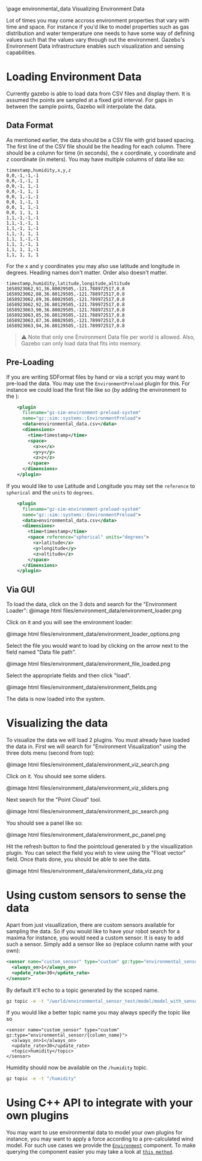 \page environmental_data Visualizing Environment Data

Lot of times you may come accross environment properties that vary with time and
space. For instance if you'd like to model properties such as gas distribution
and water temperature one needs to have some way of defining values such that
the values vary through out the environment. Gazebo's Environment Data
infrastructure enables such visualization and sensing capabilities.

# Loading Environment Data

Currently gazebo is able to load data from CSV files and display them. It is
assumed the points are sampled at a fixed grid interval. For gaps in between the
sample points, Gazebo will interpolate the data.

## Data Format

As mentioned earlier, the data should be a CSV file with grid based spacing.
The first line of the CSV file should be the heading for each column.
There should be a column for time (in seconds), the x coordinate, y coordinate
and z coordinate (in meters). You may have multiple columns of data like so:
```
timestamp,humidity,x,y,z
0,0,-1,-1,-1
0,0,-1,-1, 1
0,0,-1, 1,-1
0,0,-1, 1, 1
0,0, 1,-1,-1
0,0, 1,-1, 1
0,0, 1, 1,-1
0,0, 1, 1, 1
1,1,-1,-1,-1
1,1,-1,-1, 1
1,1,-1, 1,-1
1,1,-1, 1, 1
1,1, 1,-1,-1
1,1, 1,-1, 1
1,1, 1, 1,-1
1,1, 1, 1, 1

```
For the x and y coordinates you may also use latitude and longitude in degrees.
Heading names don't matter. Order also doesn't matter.
```
timestamp,humidity,latitude,longitude,altitude
1658923062,91,36.80029505,-121.788972517,0.8
1658923062,88,36.80129505,-121.788972517,0.8
1658923062,89,36.80029505,-121.789972517,0.8
1658923062,92,36.80129505,-121.789972517,0.8
1658923063,90,36.80029505,-121.788972517,0.8
1658923063,85,36.80129505,-121.788972517,0.8
1658923063,87,36.80029505,-121.789972517,0.8
1658923063,94,36.80129505,-121.789972517,0.8
```
> :warning: Note that only one Environment Data file per world is allowed. Also,
Gazebo can only load data that fits into memory.

## Pre-Loading
If you are writing SDFormat files by hand or via a script you may want to
pre-load the data. You may use the `EnvironmentPreload` plugin for this. For
instance we could load the first file like so (by adding the environment to the
):
```xml
    <plugin
      filename="gz-sim-environment-preload-system"
      name="gz::sim::systems::EnvironmentPreload">
      <data>environmental_data.csv</data>
      <dimensions>
        <time>timestamp</time>
        <space>
          <x>x</x>
          <y>y</y>
          <z>z</z>
        </space>
      </dimensions>
    </plugin>
```
If you would like to use Latitude and Longitude you may set the `reference` to
`spherical` and the `units` to `degrees`.
```xml
    <plugin
      filename="gz-sim-environment-preload-system"
      name="gz::sim::systems::EnvironmentPreload">
      <data>environmental_data.csv</data>
      <dimensions>
        <time>timestamp</time>
        <space reference="spherical" units="degrees">
          <x>latitude</x>
          <y>longitude</y>
          <z>altitude</z>
        </space>
      </dimensions>
    </plugin>
```

## Via GUI
To load the data, click on the 3 dots and search for the "Environment Loader":
@image html files/environment_data/environment_loader.png

Click on it and you will see the environment loader:

@image html files/environment_data/environment_loader_options.png

Select the file you would want to load by clicking on the arrow next to the
field named "Data file path".

@image html files/environment_data/environment_file_loaded.png

Select the appropriate fields and then click "load".

@image html files/environment_data/environment_fields.png

The data is now loaded into the system.

# Visualizing the data

To visualize the data we will load 2 plugins. You must already have loaded the
data in. First we will search for "Environment Visualization" using the three
dots menu (second from top):

@image html files/environment_data/environment_viz_search.png

Click on it. You should see some sliders.

@image html files/environment_data/environment_viz_sliders.png

Next search for the "Point Cloud" tool.

@image html files/environment_data/environment_pc_search.png

You should see a panel like so:

@image html files/environment_data/environment_pc_panel.png

Hit the refresh button to find the pointcloud generated b y the visuallization
plugin. You can select the field you wish to view using the "Float vector"
field. Once thats done, you should be able to see the data.

@image html files/environment_data/environment_data_viz.png

# Using custom sensors to sense the data

Apart from just visuallization, there are custom sensors available for sampling
the data. So if you would like to have your robot search for a maxima for
instance, you would need a custom sensor. It is easy to add such a sensor.
Simply add a sensor like so (replace column name with your own):
```xml
<sensor name="custom_sensor" type="custom" gz:type="environmental_sensor/{column_name}">
  <always_on>1</always_on>
  <update_rate>30</update_rate>
</sensor>
```
By default it'll echo to a topic generated by the scoped name.
```bash
gz topic -e -t "/world/environmental_sensor_test/model/model_with_sensor/link/link/sensor/custom_sensor/environmental_sensor/humidity"
```
If you would like a better topic name you may always specify the topic like so
```
<sensor name="custom_sensor" type="custom" gz:type="environmental_sensor/{column_name}">
  <always_on>1</always_on>
  <update_rate>30</update_rate>
  <topic>humidity</topic>
</sensor>
```
Humidity should now be available on the `/humidity` topic.
```bash
gz topic -e -t "/humidity"
```
# Using C++ API to integrate with your own plugins

You may want to use environmental data to model your own plugins for instance,
you may want to apply a force according to a pre-calculated wind model. For such
use cases we provide the [`Environment`](https://github.com/gazebosim/gz-sim/blob/gz-sim7/include/gz/sim/components/Environment.hh) component. To make querying the component easier you may take a
look at [`this method`](https://github.com/gazebosim/gz-sim/blob/4fa1f26a738cbdb3ff0c4a37fdde9506f3cd9b4e/include/gz/sim/Util.hh#L300).
